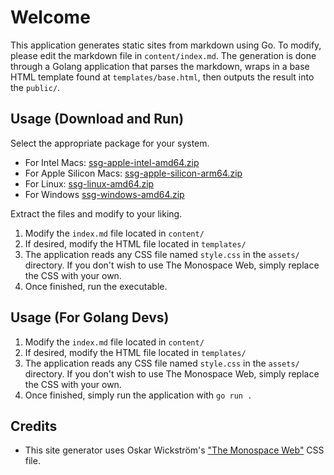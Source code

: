 # Welcome

This application generates static sites from markdown using Go. To modify, please edit the markdown file in `content/index.md`. The generation is done through a Golang application that parses the markdown, wraps in a base HTML template found at `templates/base.html`, then outputs the result into the `public/`.

## Usage (Download and Run)

Select the appropriate package for your system.

- For Intel Macs: [ssg-apple-intel-amd64.zip](https://github.com/nodesleep/static-site-generator/raw/refs/heads/main/pkg/ssg-apple-intel-amd64.zip)
- For Apple Silicon Macs: [ssg-apple-silicon-arm64.zip](https://github.com/nodesleep/static-site-generator/raw/refs/heads/main/pkg/ssg-apple-silicon-arm64.zip)
- For Linux: [ssg-linux-amd64.zip](https://github.com/nodesleep/static-site-generator/raw/refs/heads/main/pkg/ssg-linux-amd64.zip)
- For Windows [ssg-windows-amd64.zip](https://github.com/nodesleep/static-site-generator/raw/refs/heads/main/pkg/ssg-windows-amd64.zip)

Extract the files and modify to your liking.

1. Modify the `index.md` file located in `content/`
2. If desired, modify the HTML file located in `templates/`
3. The application reads any CSS file named `style.css` in the `assets/` directory. If you don't wish to use The Monospace Web, simply replace the CSS with your own.
4. Once finished, run the executable.

## Usage (For Golang Devs)

1. Modify the `index.md` file located in `content/`
2. If desired, modify the HTML file located in `templates/`
3. The application reads any CSS file named `style.css` in the `assets/` directory. If you don't wish to use The Monospace Web, simply replace the CSS with your own.
4. Once finished, simply run the application with `go run .`

## Credits

- This site generator uses Oskar Wickström's ["The Monospace Web"](https://github.com/owickstrom/the-monospace-web) CSS file.
